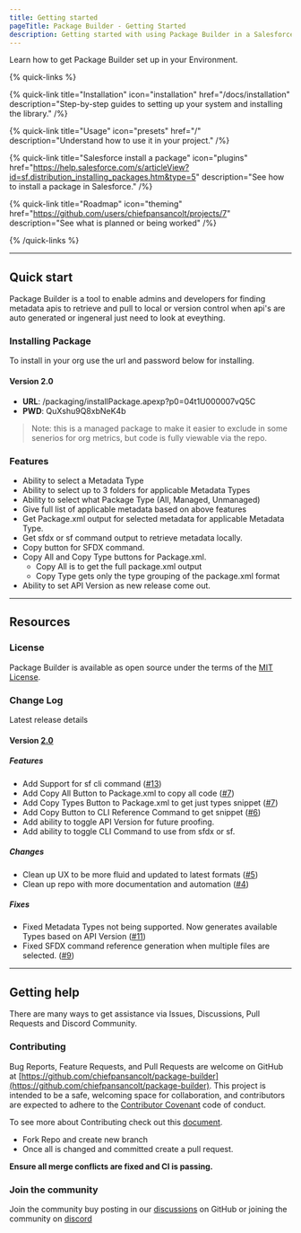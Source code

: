 ```yaml
---
title: Getting started
pageTitle: Package Builder - Getting Started
description: Getting started with using Package Builder in a Salesforce environment.
---
```


Learn how to get Package Builder set up in your Environment.

{% quick-links %}

{% quick-link title="Installation" icon="installation" href="/docs/installation" description="Step-by-step guides to setting up your system and installing the library." /%}

{% quick-link title="Usage" icon="presets" href="/" description="Understand how to use it in your project." /%}

{% quick-link title="Salesforce install a package" icon="plugins" href="https://help.salesforce.com/s/articleView?id=sf.distribution_installing_packages.htm&type=5" description="See how to install a package in Salesforce." /%}

{% quick-link title="Roadmap" icon="theming" href="https://github.com/users/chiefpansancolt/projects/7" description="See what is planned or being worked" /%}

{% /quick-links %}

---

## Quick start

Package Builder is a tool to enable admins and developers for finding metadata apis to retrieve and pull to local or version control when api's are auto generated or ingeneral just need to look at eveything.

### Installing Package

To install in your org use the url and password below for installing.

#### Version 2.0

- **URL**: /packaging/installPackage.apexp?p0=04t1U000007vQ5C
- **PWD**: QuXshu9Q8xbNeK4b

> Note: this is a managed package to make it easier to exclude in some senerios for org metrics, but code is fully viewable via the repo.

### Features

- Ability to select a Metadata Type
- Ability to select up to 3 folders for applicable Metadata Types
- Ability to select what Package Type (All, Managed, Unmanaged)
- Give full list of applicable metadata based on above features
- Get Package.xml output for selected metadata for applicable Metadata Type.
- Get sfdx or sf command output to retrieve metadata locally.
- Copy button for SFDX command.
- Copy All and Copy Type buttons for Package.xml.
  - Copy All is to get the full package.xml output
  - Copy Type gets only the type grouping of the package.xml format
- Ability to set API Version as new release come out.

---

## Resources

### License

Package Builder is available as open source under the terms of the [MIT License](https://github.com/chiefpansancolt/package-builder/blob/main/LICENSE).

### Change Log

Latest release details

#### Version [2.0](https://github.com/chiefpansancolt/package-builder/releases/tag/2.0)

##### Features

- Add Support for sf cli command ([#13](https://github.com/chiefpansancolt/package-builder/issues/13))
- Add Copy All Button to Package.xml to copy all code ([#7](https://github.com/chiefpansancolt/package-builder/issues/7))
- Add Copy Types Button to Package.xml to get just types snippet ([#7](https://github.com/chiefpansancolt/package-builder/issues/7))
- Add Copy Button to CLI Reference Command to get snippet ([#6](https://github.com/chiefpansancolt/package-builder/issues/6))
- Add ability to toggle API Version for future proofing.
- Add ability to toggle CLI Command to use from sfdx or sf.

##### Changes

- Clean up UX to be more fluid and updated to latest formats ([#5](https://github.com/chiefpansancolt/package-builder/issues/5))
- Clean up repo with more documentation and automation ([#4](https://github.com/chiefpansancolt/package-builder/issues/4))

##### Fixes

- Fixed Metadata Types not being supported. Now generates available Types based on API Version ([#11](https://github.com/chiefpansancolt/package-builder/issues/11))
- Fixed SFDX command reference generation when multiple files are selected. ([#9](https://github.com/chiefpansancolt/package-builder/issues/9))

---

## Getting help

There are many ways to get assistance via Issues, Discussions, Pull Requests and Discord Community.

### Contributing

Bug Reports, Feature Requests, and Pull Requests are welcome on GitHub at [https://github.com/chiefpansancolt/package-builder](https://github.com/chiefpansancolt/package-builder). This project is intended to be a safe, welcoming space for collaboration, and contributors are expected to adhere to the [Contributor Covenant](https://github.com/chiefpansancolt/package-builder/blob/main/.github/CODE_OF_CONDUCT.md) code of conduct.

To see more about Contributing check out this [document](https://github.com/chiefpansancolt/package-builder/blob/main/.github/CONTRIBUTING.md).

- Fork Repo and create new branch
- Once all is changed and committed create a pull request.

**Ensure all merge conflicts are fixed and CI is passing.**

### Join the community

Join the community buy posting in our [discussions](https://github.com/chiefpansancolt/package-builder/discussions) on GitHub or joining the community on [discord](https://discord.gg/SDryP2579d)

